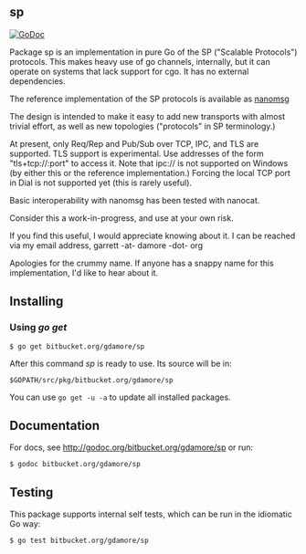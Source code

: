 ## sp

[![GoDoc](https://godoc.org/bitbucket.org/gdamore/sp?status.png)](https://godoc.org/bitbucket.org/gdamore/sp)

Package sp is an implementation in pure Go of the SP ("Scalable Protocols")
protocols.  This makes heavy use of go channels, internally, but it can
operate on systems that lack support for cgo.  It has no external dependencies.

The reference implementation of the SP protocols is available as [nanomsg](http://www.nanomsg.org)
 
The design is intended to make it easy to add new transports with almost
trivial effort, as well as new topologies ("protocols" in SP terminology.)

At present, only Req/Rep and Pub/Sub over TCP, IPC, and TLS are supported.
TLS support is experimental.  Use addresses of the form "tls+tcp://<host>:port"
to access it.  Note that ipc:// is not supported on Windows (by either this
or the reference implementation.)  Forcing the local TCP port in Dial
is not supported yet (this is rarely useful).

Basic interoperability with nanomsg has been tested with nanocat.

Consider this a work-in-progress, and use at your own risk.

If you find this useful, I would appreciate knowing about it.  I can be reached
via my email address, garrett -at- damore -dot- org

Apologies for the crummy name.  If anyone has a snappy name for this
implementation, I'd like to hear about it.

## Installing

### Using *go get*

    $ go get bitbucket.org/gdamore/sp

After this command *sp* is ready to use. Its source will be in:

    $GOPATH/src/pkg/bitbucket.org/gdamore/sp

You can use `go get -u -a` to update all installed packages.

## Documentation

For docs, see http://godoc.org/bitbucket.org/gdamore/sp or run:

    $ godoc bitbucket.org/gdamore/sp

## Testing

This package supports internal self tests, which can be run in
the idiomatic Go way:

    $ go test bitbucket.org/gdamore/sp

